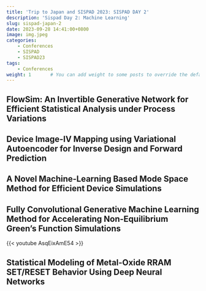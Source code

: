 ```yaml
---
title: 'Trip to Japan and SISPAD 2023: SISPAD DAY 2'
description: 'Sispad Day 2: Machine Learning'
slug: sispad-japan-2
date: 2023-09-28 14:41:00+0800
image: img.jpeg
categories:
    - Conferences
    - SISPAD
    - SISPAD23
tags:
    - Conferences
weight: 1       # You can add weight to some posts to override the default sorting (date descending)
---
```


## FlowSim: An Invertible Generative Network for Efficient Statistical Analysis under Process Variations  


## Device Image-IV Mapping using Variational Autoencoder for Inverse Design and Forward Prediction  


## A Novel Machine-Learning Based Mode Space Method for Efficient Device Simulations  


## Fully Convolutional Generative Machine Learning Method for Accelerating Non-Equilibrium Green’s Function Simulations  

{{< youtube AsqEixAmE54 >}}

## Statistical Modeling of Metal-Oxide RRAM SET/RESET Behavior Using Deep Neural Networks
